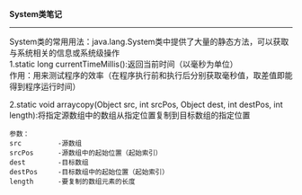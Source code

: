 **System类笔记**  

----------


System类的常用用法：java.lang.System类中提供了大量的静态方法，可以获取与系统相关的信息或系统级操作  
1.static long currentTimeMillis():返回当前时间（以毫秒为单位）  
作用：用来测试程序的效率（在程序执行前和执行后分别获取毫秒值，取差值即能得到程序运行时间）  

2.static void arraycopy(Object src, int srcPos, Object dest, int destPos, int length):将指定源数组中的数组从指定位置复制到目标数组的指定位置  

    参数：
    src         -源数组
    srcPos      -源数组中的起始位置（起始索引）
    dest        -目标数组
    destPos     -目标数组中的起始位置（起始索引）
    length      -要复制的数组元素的长度